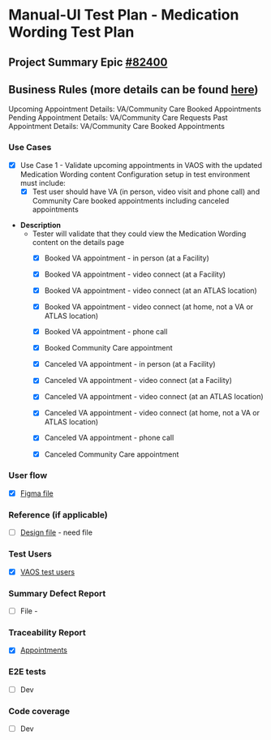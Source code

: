# Manual-UI Test Plan - Medication Wording Test Plan

## Project Summary Epic [#82400](https://app.zenhub.com/workspaces/appointments-team-603fdef281af6500110a1691/issues/gh/department-of-veterans-affairs/va.gov-team/82400) 


## Business Rules (more details can be found [here](https://github.com/department-of-veterans-affairs/va.gov-team/blob/master/products/health-care/appointments/va-online-scheduling/engineering/vaos_business_rules.md#appointments-list))
Upcoming Appointment Details: VA/Community Care Booked Appointments
Pending Appointment Details: VA/Community Care Requests
Past Appointment Details: VA/Community Care Booked Appointments

### Use Cases
 
- [X] Use Case 1 - Validate upcoming appointments in VAOS with the updated Medication Wording content 
     Configuration setup in test environment must include: 
  - [X] Test user should have VA (in person, video visit and phone call) and Community Care booked appointments including canceled appointments

* **Description**
  - Tester will validate that they could view the Medication Wording content on the details page 
    - [X] Booked VA appointment - in person (at a Facility) 
    - [X] Booked VA appointment - video connect (at a Facility) 
    - [X] Booked VA appointment - video connect (at an ATLAS location) 
    - [X] Booked VA appointment - video connect (at home, not a VA or ATLAS location) 
    - [X] Booked VA appointment - phone call 
    - [X] Booked Community Care appointment
    - [X] Canceled VA appointment - in person (at a Facility) 
    - [X] Canceled VA appointment - video connect (at a Facility) 
    - [X] Canceled VA appointment - video connect (at an ATLAS location) 
    - [X] Canceled VA appointment - video connect (at home, not a VA or ATLAS location) 
    - [X] Canceled VA appointment - phone call 
    - [X] Canceled Community Care appointment
 

### User flow
- [X] [Figma file](https://www.figma.com/file/xRs9s6QWoBPRhpdYCGc3cV/User-Flow?node-id=0%3A1&t=YhZr2QXznYwJ72lf-0) 

### Reference (if applicable) 
- [ ] [Design file]() - need file 

### Test Users 
- [X] [VAOS test users](https://github.com/department-of-veterans-affairs/va.gov-team-sensitive/blob/master/Administrative/vagov-users/staging-test-accounts-vaos.md)

### Summary Defect Report
- [ ] File -
 
### Traceability Report 
- [X] [Appointments](https://github.com/department-of-veterans-affairs/va.gov-team/blob/master/products/health-care/appointments/va-online-scheduling/initiatives/appointment-details-redesign/appointment-details-redesign-tracebility-report-qa.md)

### E2E tests 
- [ ] Dev

### Code coverage
- [ ] Dev
